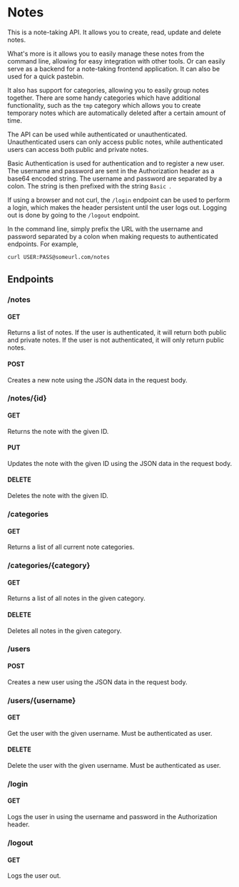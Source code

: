 # Notes

This is a note-taking API. It allows you to create, read, update and delete notes.

What's more is it allows you to easily manage these notes from the command line, allowing for easy integration with other tools. Or can easily serve as a backend for a note-taking frontend application. It can also be used for a quick pastebin.

It also has support for categories, allowing you to easily group notes together. There are some handy categories which have additional functionality, such as the `tmp` category which allows you to create temporary notes which are automatically deleted after a certain amount of time.

The API can be used while authenticated or unauthenticated. Unauthenticated users can only access public notes, while authenticated users can access both public and private notes.

Basic Authentication is used for authentication and to register a new user. The username and password are sent in the Authorization header as a base64 encoded string. The username and password are separated by a colon. The string is then prefixed with the string `Basic `.

If using a browser and not curl, the `/login` endpoint can be used to perform a login, which makes the header persistent until the user logs out. Logging out is done by going to the `/logout` endpoint.

In the command line, simply prefix the URL with the username and password separated by a colon when making requests to authenticated endpoints. For example, 

```bash
curl USER:PASS@someurl.com/notes
```

## Endpoints

### /notes

#### GET

Returns a list of notes. If the user is authenticated, it will return both public and private notes. If the user is not authenticated, it will only return public notes.

#### POST

Creates a new note using the JSON data in the request body.

### /notes/{id}

#### GET

Returns the note with the given ID.

#### PUT

Updates the note with the given ID using the JSON data in the request body.

#### DELETE

Deletes the note with the given ID.

### /categories

#### GET

Returns a list of all current note categories.

### /categories/{category}

#### GET

Returns a list of all notes in the given category.

#### DELETE

Deletes all notes in the given category.

### /users

#### POST

Creates a new user using the JSON data in the request body.

### /users/{username}

#### GET
Get the user with the given username. Must be authenticated as user.

#### DELETE
Delete the user with the given username. Must be authenticated as user.

### /login

#### GET
Logs the user in using the username and password in the Authorization header.

### /logout

#### GET
Logs the user out.

